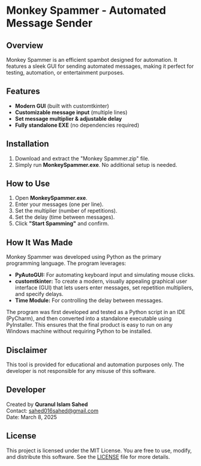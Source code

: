 # Monkey Spammer - Automated Message Sender

## Overview
Monkey Spammer is an efficient spambot designed for automation. It features a sleek GUI for sending automated messages, making it perfect for testing, automation, or entertainment purposes.

## Features
- **Modern GUI** (built with customtkinter)
- **Customizable message input** (multiple lines)
- **Set message multiplier & adjustable delay**
- **Fully standalone EXE** (no dependencies required)

## Installation
1. Download and extract the "Monkey Spammer.zip" file.
2. Simply run **MonkeySpammer.exe**. No additional setup is needed.

## How to Use
1. Open **MonkeySpammer.exe**.
2. Enter your messages (one per line).
3. Set the multiplier (number of repetitions).
4. Set the delay (time between messages).
5. Click **"Start Spamming"** and confirm.

## How It Was Made

Monkey Spammer was developed using Python as the primary programming language. The program leverages:

- **PyAutoGUI:** For automating keyboard input and simulating mouse clicks.
- **customtkinter:** To create a modern, visually appealing graphical user interface (GUI) that lets users enter messages, set repetition multipliers, and specify delays.
- **Time Module:** For controlling the delay between messages.
  
The program was first developed and tested as a Python script in an IDE (PyCharm), and then converted into a standalone executable using PyInstaller. This ensures that the final product is easy to run on any Windows machine without requiring Python to be installed.


## Disclaimer
This tool is provided for educational and automation purposes only. The developer is not responsible for any misuse of this software.

## Developer
Created by **Quranul Islam Sahed**  
Contact: [sahed016sahed@gmail.com](mailto:sahed016sahed@gmail.com)  
Date: March 8, 2025

## License
This project is licensed under the MIT License. You are free to use, modify, and distribute this software. See the [LICENSE](LICENSE) file for more details.
